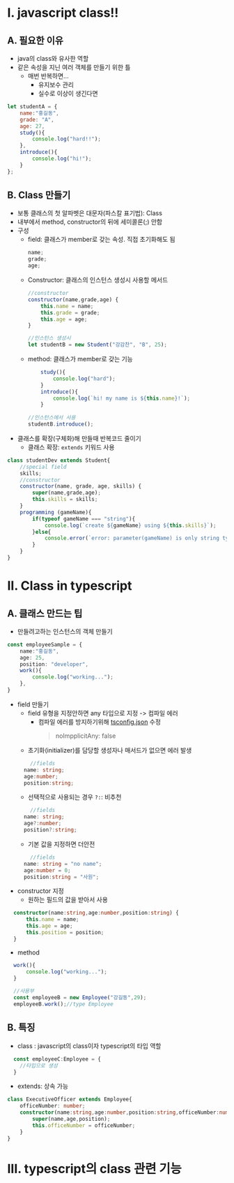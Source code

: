 
# I. javascript class!!
## A. 필요한 이유
- java의 class와 유사한 역할
- 같은 속성을 지닌 여러 객체를 만들기 위한 틀
  - 매번 반복하면...
    - 유지보수 관리
    - 실수로 이상이 생긴다면
```javascript
let studentA = {
    name:"홍길동",
    grade: "A",
    age: 27,
    study(){
        console.log("hard!!");
    },
    introduce(){
        console.log("hi!");
    }
};
```
## B. Class 만들기
- 보통 클래스의 첫 알파벳은 대문자(파스칼 표기법): Class
- 내부에서 method, constructor의 뒤에 세미콜론(;) 안함
- 구성
  - field: 클래스가 member로 갖는 속성. 직접 초기화해도 됨
    ```javascript
    name;
    grade;
    age;
    ```
  - Constructor: 클래스의 인스턴스 생성시 사용할 메서드
    ```javascript
    //constructor
    constructor(name,grade,age) {
        this.name = name;
        this.grade = grade;
        this.age = age;
    }
    
    //인스턴스 생성시
    let studentB = new Student("강감찬", "B", 25);
    ```
  - method: 클래스가 member로 갖는 기능
    ```javascript
        study(){
            console.log("hard");
        }
        introduce(){
            console.log(`hi! my name is ${this.name}!`);
        }
      
    //인스턴스에서 사용
    studentB.introduce();
    ```
- 클래스를 확장(구체화)해 만들때 반복코드 줄이기
  - 클래스 확장: `extends` 키워드 사용
```javascript
class studentDev extends Student{
    //special field
    skills;
    //constructor
    constructor(name, grade, age, skills) {
        super(name,grade,age);
        this.skills = skills;
    }
    programming (gameName){
        if(typeof gameName === "string"){
            console.log(`create ${gameName} using ${this.skills}`);
        }else{
            console.error(`error: parameter(gameName) is only string type: `+gameName);
        }
    }
}
```

# II. Class in typescript
## A. 클래스 만드는 팁 
- 만들려고하는 인스턴스의 객체 만들기
```typescript
const employeeSample = {
    name:"홍길동",
    age: 25,
    position: "developer",
    work(){
        console.log("working...");
    },
}
```
- field 만들기
  - field 유형을 지정안하면 any 타입으로 지정 -> 컴파일 에러
    - 컴파일 에러를 방지하기위해 [tsconfig.json](../../forTypeScript/section6_javascriptClass/tsconfig.json) 수정
      > noImpplicitAny: false
  - 초기화(initializer)를 담당할 생성자나 매서드가 없으면 에러 발생
  ```typescript
      //fields
    name: string;
    age:number;
    position:string;
  ```
  - 선택적으로 사용되는 경우 `?:`: 비추천
  ```typescript
      //fields
    name: string;
    age?:number;
    position?:string;
  ```
  - 기본 값을 지정하면 더안전
  ```typescript
      //fields
    name: string = "no name";
    age:number = 0;
    position:string = "사원";
  ```
- constructor 지정
  - 원하는 필드의 값을 받아서 사용
```typescript
  constructor(name:string,age:number,position:string) {
      this.name = name;
      this.age = age;
      this.position = position;
  }
```
- method
```typescript
  work(){
      console.log("working...");
  }
  
  //사용부
  const employeeB = new Employee("강길동",29);
  employeeB.work();//type Employee
```
## B. 특징
- class : javascript의 class이자 typescript의 타입 역할
```typescript
  const employeeC:Employee = {
    //타입으로 생성
  }
```
- extends: 상속 가능
```typescript
class ExecutiveOfficer extends Employee{
    officeNumber: number;
    constructor(name:string,age:number,position:string,officeNumber:number) {
        super(name,age,position);
        this.officeNumber = officeNumber;
    }
}
```
# III. typescript의 class 관련 기능